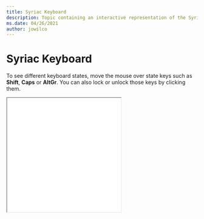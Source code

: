 ```yaml
--- 
title: Syriac Keyboard 
description: Topic containing an interactive representation of the Syriac Keyboard 
ms.date: 04/26/2021 
author: jowilco 
--- 
```

 
# Syriac Keyboard 
 
To see different keyboard states, move the mouse over state keys such as **Shift**, **Caps** or **AltGr**. You can also lock or unlock those keys by clicking them. 
 
<iframe src="kbdsyr1.html" height="300"></iframe> 

